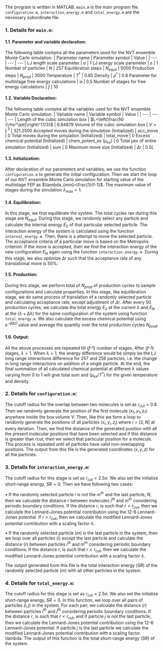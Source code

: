 The program is written in MATLAB. `main.m` is the main program file. `configuration.m`, `interaction_energy.m` and `total_energy.m` are the necessary subordinate file. 

### 1. Details for `main.m`:
#### 1.1. Parameter and variable declaration: 
The following table contains all the parameters used for the NVT ensemble Monte Carlo simulation.
| Parameter name | Parameter symbol | Value |
| --- | --- | --- |
LJ length scale parameter	| $σ$ |	1
LJ energy scale parameter |	$ε$ |	1
Number of particles |	$N$ |	257
Equilibration steps |	$N_{equil}$ |	5000
Production steps |	$N_{prod}$ |	3000
Temperature	| $T^{*}$ |	0.85
Density	| $ρ^*$ |	0.8
Parameter for multistage free energy calculations |	$α$ |	0.5
Number of stages for free energy calculations |	$f$ |	10

#### 1.2. Variable Declaration:
The following table contains all the variables used for the NVT ensemble Monte Carlo simulation.
| Variable name | Variable symbol | Value |
| --- | --- | --- |
Length of the cubic simulation box |	$L=\left(\frac{N}{\rho^\ast}\right)^{1/3}$ | 6.84879
Volume of the cubic simulation box |	$V=L^3$ |	321.2500
Accepted moves during the simulation (Initialized) |	acc_move |	0
Total moves during the simulation (Initialized)	| total_move |	0
Excess chemical potential (Initialized)	| chem_potent_ex $(μ_{ex})$ |	0
Total μex of entire simulation (Initialized) |	sum |	0
Maximum move size (Initialized)	| $Δr$ |	$0.5L$


#### 1.3. Initialization:
After declaration of our parameters and variables, we use the function `configuration.m` to generate the initial configuration. Then we start the loop of our NVT ensemble Monte Carlo simulation for starting value of the multistage FEP as $\lambda_{min}=\frac{1}{f-1}$. The maximum value of stages during the simulation $\lambda_{max}=1$.

#### 1.4. Equilibration:
In this stage, we first equilibrate the system. The total cycles ran during this stage are $N_{equil}$. During this stage, we randomly select any particle and calculate the internal energy $E_0$ of that particular selected particle. The interaction energy of the system is calculated using the function `internal_energy.m`.  Then, there is a attempt to move the selected particle. The acceptance criteria of a particular move is based on the Metropolis criterion. If the move is accepted, then we find the interaction energy of the new configuration $E_N$ again using the function `interaction_energy.m`. During this stage, we also optimize $Δr$ such that the acceptance rate of any translational move is 50%.

#### 1.5. Production:
During this stage, we perform total of $N_{prod}$ of production cycles to sample configurations and calculate properties. In this stage, like equilibration stage, we do same process of translation of a randomly selected particle and calculating acceptance rate, except adjustment of  $Δr$. After every 50 production cycles, we calculate the total energy $E_0$ at the current $λ$ and $E_N$ at the $(λ+Δλ)$ for the same configuration of the system using function `total_energy.m`.  We also calculate the excess chemical potential using $e^{-βΔU}$ value and average the quantity over the total production cycles $N_{prod}$.

#### 1.6. Output:
All the above processes are repeated till $(f–1)$ number of stages. After $(f–1)$ stages, $λ=1$. When $λ=1$, the energy difference would be simply be the LJ long range interactions difference for 257 and 256 particles, i.e. the change in long range interactions on addition of a single particle. At the end, the final summation of all calculated chemical potential at different $λ$ values varying from 0 to 1 will give total sum and $(μ_{ex}/T^*)$ for the given temperature and density.

### 2. Details for `configuration.m`:
The cutoff radius for the overlap between two molecules is set as $r_{cut} = 0.8$. Then we randomly generate the position of the first molecule $(x_1, y_1, z_1)$ anywhere inside the box volume $V$. Then, like this we form a loop to randomly generate the positions of all particles $(x_i, y_i, z_i)$ where $i=[2,N]$ at every iteration. Then, we find the distance of the generated position with all the present molecular positions that have been selected and if this distance is greater than rcut, then we select that particular position for a molecule. This process is repeated until all particles have valid non-overlapping positions. The output from this file is the generated coordinates $(x, y, z)$ for all the particles.


### 3. Details for `interaction_energy.m`:
The cutoff radius for this stage is set as $r_{cut}=2.5σ$. We also set the initialize short-range energy, $SR=0$. Then we have following two cases:

•	If the randomly selected particle $i$ is not the $m^{th}$ and the last particle, $N$, then we calculate the distance $r$ between molecules $i^{th}$ and $m^{th}$ considering periodic boundary conditions. If the distance $r$, is such that $r < r_{cut}$, then we calculate the Lennard-Jones potential contribution using the 12-6 Lennard-Jones potential. If $r > r_{cut}$, then we calculate the modified Lennard-Jones potential contribution with a scaling factor $λ$.

•	If the randomly selected particle $(m)$ is the last particle in the system, then we loop over all particles $(i)$ except the last particle and calculate the distance $(r)$ between particles $i^{th}$ and $m^{th}$ considering periodic boundary conditions. If the distance $r$, is such that $r < r_{cut}$, then we calculate the modified Lennard-Jones potential contribution with a scaling factor $λ$.

The output generated from this file is the total interaction energy $(SR)$ of the randomly selected particle $(m)$ with all other particles in the system.

### 4. Details for `total_energy.m`:
The cutoff radius for this stage is set as $r_{cut}=2.5σ$. We also set the initialize short-range energy, $SR=0$. In this function, we loop over all pairs of particles $(i, j)$ in the system. For each pair, we calculate the distance $(r)$ between particles $i^{th}$ and $j^{th}$ considering periodic boundary conditions. If the distance $r$, is such that $r < r_{cut}$, and if particle $j$ is not the last particle, then we calculate the Lennard-Jones potential contribution using the 12-6 Lennard-Jones potential. If particle $j$ is the last particle we calculate the modified Lennard-Jones potential contribution with a scaling factor \lambda. The output of this function is the total short-range energy $(SR)$ of the system.
